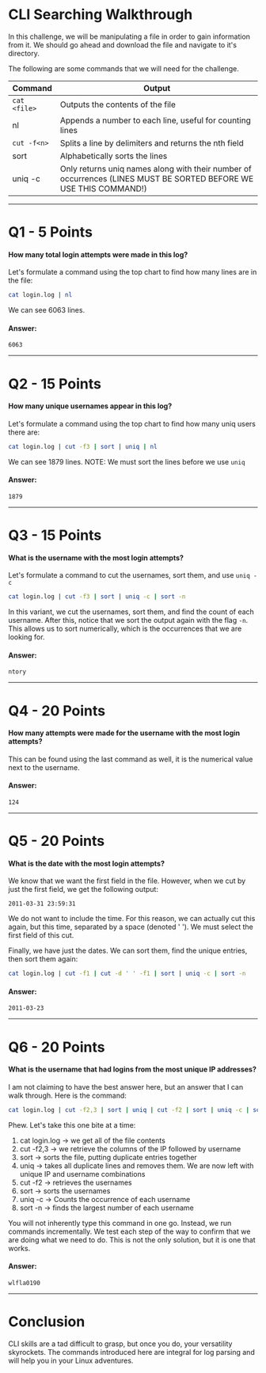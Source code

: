 # CLI Searching Walkthrough
In this challenge,  we will be manipulating a file in order to gain information from it. We should go ahead and download the file and navigate to it's directory.

The following are some commands that we will need for the challenge.

| Command      | Output                                                                                                            |
| ------------ | ----------------------------------------------------------------------------------------------------------------- |
| `cat <file>` | Outputs the contents of the file                                                                                  |
| nl           | Appends a number to each line, useful for counting lines                                                          |
| `cut -f<n>`  | Splits a line by delimiters and returns the nth field                                                             |
| sort         | Alphabetically sorts the lines                                                                                    |
| uniq -c      | Only returns uniq names along with their number of occurrences (LINES MUST BE SORTED BEFORE WE USE THIS COMMAND!) |



---
# Q1 - 5 Points
#### How many total login attempts were made in this log?

Let's formulate a command using the top chart to find how many lines are in the file:

```bash
cat login.log | nl
```

We can see 6063 lines.
#### Answer:
`6063`

---
# Q2 - 15 Points
#### How many unique usernames appear in this log?

Let's formulate a command using the top chart to find how many uniq users there are:

```bash
cat login.log | cut -f3 | sort | uniq | nl
```

We can see 1879 lines. NOTE: We must sort the lines before we use `uniq`
#### Answer:
`1879`

---
# Q3 - 15 Points
#### What is the username with the most login attempts?

Let's formulate a command to cut the usernames, sort them, and use `uniq -c`

```bash
cat login.log | cut -f3 | sort | uniq -c | sort -n
```

In this variant, we cut the usernames, sort them, and find the count of each username. After this, notice that we sort the output again with the flag `-n`. This allows us to sort numerically, which is the occurrences that we are looking for.
#### Answer:
`ntory`

---
# Q4 - 20 Points
#### How many attempts were made for the username with the most login attempts?

This can be found using the last command as well, it is the numerical value next to the username.
#### Answer:
`124`

---
# Q5 - 20 Points
#### What is the date with the most login attempts?

We know that we want the first field in the file. However, when we cut by just the first field, we get the following output:

`2011-03-31 23:59:31`

We do not want to include the time. For this reason, we can actually cut this again, but this time, separated by a space (denoted ' '). We must select the first field of this cut.

Finally, we have just the dates. We can sort them, find the unique entries, then sort them again:

```bash
cat login.log | cut -f1 | cut -d ' ' -f1 | sort | uniq -c | sort -n
```
#### Answer:
`2011-03-23`

---
# Q6 - 20 Points
#### What is the username that had logins from the most unique IP addresses?

I am not claiming to have the best answer here, but an answer that I can walk through. Here is the command:

```bash
cat login.log | cut -f2,3 | sort | uniq | cut -f2 | sort | uniq -c | sort -n
```

Phew. Let's take this one bite at a time:
1. cat login.log -> we get all of the file contents
2. cut -f2,3 -> we retrieve the columns of the IP followed by username
3. sort -> sorts the file, putting duplicate entries together
4. uniq -> takes all duplicate lines and removes them. We are now left with unique IP and username combinations
5. cut -f2 -> retrieves the usernames
6. sort -> sorts the usernames
7. uniq -c -> Counts the occurrence of each username
8. sort -n -> finds the largest number of each username

You will not inherently type this command in one go. Instead, we run commands incrementally. We test each step of the way to confirm that we are doing what we need to do. This is not the only solution, but it is one that works.
#### Answer:
`wlfla0190`

---
# Conclusion

CLI skills are a tad difficult to grasp, but once you do, your versatility skyrockets. The commands introduced here are integral for log parsing and will help you in your Linux adventures.